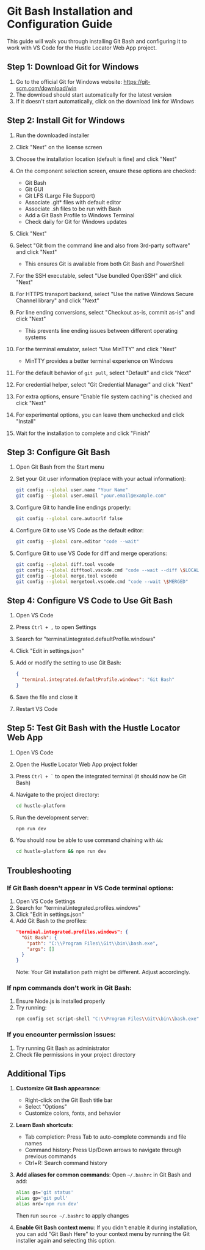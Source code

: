 # Git Bash Installation and Configuration Guide

This guide will walk you through installing Git Bash and configuring it to work with VS Code for the Hustle Locator Web App project.

## Step 1: Download Git for Windows

1. Go to the official Git for Windows website: https://git-scm.com/download/win
2. The download should start automatically for the latest version
3. If it doesn't start automatically, click on the download link for Windows

## Step 2: Install Git for Windows

1. Run the downloaded installer
2. Click "Next" on the license screen
3. Choose the installation location (default is fine) and click "Next"
4. On the component selection screen, ensure these options are checked:
   - Git Bash
   - Git GUI
   - Git LFS (Large File Support)
   - Associate .git* files with default editor
   - Associate .sh files to be run with Bash
   - Add a Git Bash Profile to Windows Terminal
   - Check daily for Git for Windows updates
5. Click "Next"

6. Select "Git from the command line and also from 3rd-party software" and click "Next"
   - This ensures Git is available from both Git Bash and PowerShell

7. For the SSH executable, select "Use bundled OpenSSH" and click "Next"

8. For HTTPS transport backend, select "Use the native Windows Secure Channel library" and click "Next"

9. For line ending conversions, select "Checkout as-is, commit as-is" and click "Next"
   - This prevents line ending issues between different operating systems

10. For the terminal emulator, select "Use MinTTY" and click "Next"
    - MinTTY provides a better terminal experience on Windows

11. For the default behavior of `git pull`, select "Default" and click "Next"

12. For credential helper, select "Git Credential Manager" and click "Next"

13. For extra options, ensure "Enable file system caching" is checked and click "Next"

14. For experimental options, you can leave them unchecked and click "Install"

15. Wait for the installation to complete and click "Finish"

## Step 3: Configure Git Bash

1. Open Git Bash from the Start menu

2. Set your Git user information (replace with your actual information):
   ```bash
   git config --global user.name "Your Name"
   git config --global user.email "your.email@example.com"
   ```

3. Configure Git to handle line endings properly:
   ```bash
   git config --global core.autocrlf false
   ```

4. Configure Git to use VS Code as the default editor:
   ```bash
   git config --global core.editor "code --wait"
   ```

5. Configure Git to use VS Code for diff and merge operations:
   ```bash
   git config --global diff.tool vscode
   git config --global difftool.vscode.cmd "code --wait --diff \$LOCAL \$REMOTE"
   git config --global merge.tool vscode
   git config --global mergetool.vscode.cmd "code --wait \$MERGED"
   ```

## Step 4: Configure VS Code to Use Git Bash

1. Open VS Code

2. Press `Ctrl + ,` to open Settings

3. Search for "terminal.integrated.defaultProfile.windows"

4. Click "Edit in settings.json"

5. Add or modify the setting to use Git Bash:
   ```json
   {
     "terminal.integrated.defaultProfile.windows": "Git Bash"
   }
   ```

6. Save the file and close it

7. Restart VS Code

## Step 5: Test Git Bash with the Hustle Locator Web App

1. Open VS Code

2. Open the Hustle Locator Web App project folder

3. Press `` Ctrl + ` `` to open the integrated terminal (it should now be Git Bash)

4. Navigate to the project directory:
   ```bash
   cd hustle-platform
   ```

5. Run the development server:
   ```bash
   npm run dev
   ```

6. You should now be able to use command chaining with `&&`:
   ```bash
   cd hustle-platform && npm run dev
   ```

## Troubleshooting

### If Git Bash doesn't appear in VS Code terminal options:

1. Open VS Code Settings
2. Search for "terminal.integrated.profiles.windows"
3. Click "Edit in settings.json"
4. Add Git Bash to the profiles:
   ```json
   "terminal.integrated.profiles.windows": {
     "Git Bash": {
       "path": "C:\\Program Files\\Git\\bin\\bash.exe",
       "args": []
     }
   }
   ```
   Note: Your Git installation path might be different. Adjust accordingly.

### If npm commands don't work in Git Bash:

1. Ensure Node.js is installed properly
2. Try running:
   ```bash
   npm config set script-shell "C:\\Program Files\\Git\\bin\\bash.exe"
   ```

### If you encounter permission issues:

1. Try running Git Bash as administrator
2. Check file permissions in your project directory

## Additional Tips

1. **Customize Git Bash appearance**:
   - Right-click on the Git Bash title bar
   - Select "Options"
   - Customize colors, fonts, and behavior

2. **Learn Bash shortcuts**:
   - Tab completion: Press Tab to auto-complete commands and file names
   - Command history: Press Up/Down arrows to navigate through previous commands
   - Ctrl+R: Search command history

3. **Add aliases for common commands**:
   Open `~/.bashrc` in Git Bash and add:
   ```bash
   alias gs='git status'
   alias gp='git pull'
   alias nrd='npm run dev'
   ```
   Then run `source ~/.bashrc` to apply changes

4. **Enable Git Bash context menu**:
   If you didn't enable it during installation, you can add "Git Bash Here" to your context menu by running the Git installer again and selecting this option.
